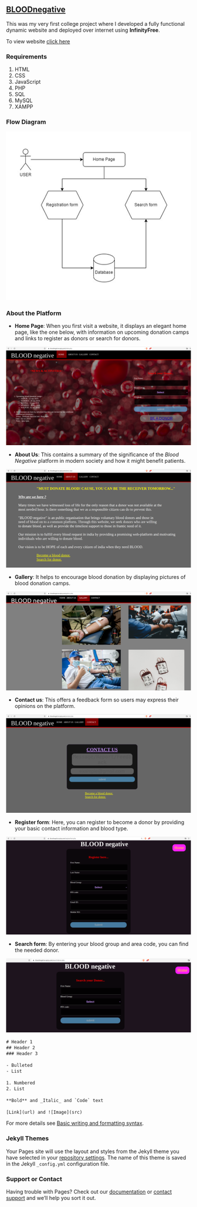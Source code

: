 ## [BLOODnegative](https://bloodnegative.epizy.com/)

This was my very first college project where I developed a fully functional dynamic website and deployed over internet using **InfinityFree**. 

To view website [click here ](https://bloodnegative.epizy.com/)

### Requirements

1. HTML
2. CSS
3. JavaScript
4. PHP 
5. SQL 
6. MySQL
7. XAMPP 

### Flow Diagram

![Image](images/flowdiagram.jpg)

### About the Platform

- **Home Page**: When you first visit a website, it displays an elegant home page, like the one below, with information on upcoming donation camps and links to register as donors or search for donors.

![Image](images/home.png)

- **About Us**: This contains a summary of the significance of the _Blood Negative_ platform in modern society and how it might benefit patients. 

![Image](images/aboutus.png)

- **Gallery**: It helps to encourage blood donation by displaying pictures of blood donation camps.

![Image](images/gallery.png)

- **Contact us**: This offers a feedback form so users may express their opinions on the platform.

![Image](images/contactus.png)

- **Register form**: Here, you can register to become a donor by providing your basic contact information and blood type.

![Image](images/register.png)

- **Search form**: By entering your blood group and area code, you can find the needed donor.

![Image](images/search.png)


    
```
# Header 1
## Header 2
### Header 3

- Bulleted
- List

1. Numbered
2. List

**Bold** and _Italic_ and `Code` text

[Link](url) and ![Image](src)
```

For more details see [Basic writing and formatting syntax](https://docs.github.com/en/github/writing-on-github/getting-started-with-writing-and-formatting-on-github/basic-writing-and-formatting-syntax).

### Jekyll Themes

Your Pages site will use the layout and styles from the Jekyll theme you have selected in your [repository settings](https://github.com/ursmaheshj/BLOODnegative/settings/pages). The name of this theme is saved in the Jekyll `_config.yml` configuration file.

### Support or Contact

Having trouble with Pages? Check out our [documentation](https://docs.github.com/categories/github-pages-basics/) or [contact support](https://support.github.com/contact) and we’ll help you sort it out.
